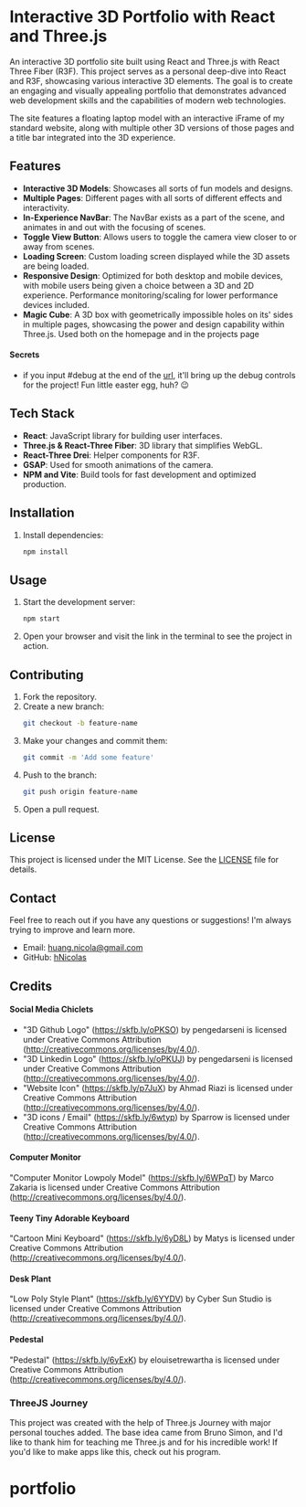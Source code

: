 # Interactive 3D Portfolio with React and Three.js

An interactive 3D portfolio site built using React and Three.js with React Three Fiber (R3F). This project serves as a personal deep-dive into React and R3F, showcasing various interactive 3D elements. The goal is to create an engaging and visually appealing portfolio that demonstrates advanced web development skills and the capabilities of modern web technologies.

The site features a floating laptop model with an interactive iFrame of my standard website, along with multiple other 3D versions of those pages and a title bar integrated into the 3D experience.

## Features

- **Interactive 3D Models**: Showcases all sorts of fun models and designs.
- **Multiple Pages**: Different pages with all sorts of different effects and interactivity.
- **In-Experience NavBar**: The NavBar exists as a part of the scene, and animates in and out with the focusing of scenes.
- **Toggle View Button**: Allows users to toggle the camera view closer to or away from scenes.
- **Loading Screen**: Custom loading screen displayed while the 3D assets are being loaded.
- **Responsive Design**: Optimized for both desktop and mobile devices, with mobile users being given a choice between a 3D and 2D experience. Performance monitoring/scaling for lower performance devices included.
- **Magic Cube**: A 3D box with geometrically impossible holes on its' sides in multiple pages, showcasing the power and design capability within Three.js. Used both on the homepage and in the projects page

#### Secrets
- if you input #debug at the end of the [url](https://nicolas-huang.netlify.app/#debug), it'll bring up the debug controls for the project! Fun little easter egg, huh? 😉

## Tech Stack

- **React**: JavaScript library for building user interfaces.
- **Three.js & React-Three Fiber**: 3D library that simplifies WebGL.
- **React-Three Drei**: Helper components for R3F.
- **GSAP**: Used for smooth animations of the camera.
- **NPM and Vite**: Build tools for fast development and optimized production.

## Installation

1. Install dependencies:
    ```bash
    npm install
    ```

## Usage

1. Start the development server:
    ```bash
    npm start
    ```
2. Open your browser and visit the link in the terminal to see the project in action.

## Contributing

1. Fork the repository.
2. Create a new branch:
    ```bash
    git checkout -b feature-name
    ```
3. Make your changes and commit them:
    ```bash
    git commit -m 'Add some feature'
    ```
4. Push to the branch:
    ```bash
    git push origin feature-name
    ```
5. Open a pull request.

## License

This project is licensed under the MIT License. See the [LICENSE](LICENSE) file for details.

## Contact

Feel free to reach out if you have any questions or suggestions! I'm always trying to improve and learn more.

- Email: [huang.nicola@gmail.com](mailto:huang.nicola@gmail.comm)
- GitHub: [hNicolas](https://github.com/hNnicolas)

## Credits

#### Social Media Chiclets

- "3D Github Logo" (https://skfb.ly/oPKSO) by pengedarseni is licensed under Creative Commons Attribution (http://creativecommons.org/licenses/by/4.0/).
- "3D Linkedin Logo" (https://skfb.ly/oPKUJ) by pengedarseni is licensed under Creative Commons Attribution (http://creativecommons.org/licenses/by/4.0/).
- "Website Icon" (https://skfb.ly/p7JuX) by Ahmad Riazi is licensed under Creative Commons Attribution (http://creativecommons.org/licenses/by/4.0/).
- "3D icons / Email" (https://skfb.ly/6wtyp) by Sparrow is licensed under Creative Commons Attribution (http://creativecommons.org/licenses/by/4.0/).

#### Computer Monitor

"Computer Monitor Lowpoly Model" (https://skfb.ly/6WPqT) by Marco Zakaria is licensed under Creative Commons Attribution (http://creativecommons.org/licenses/by/4.0/).

#### Teeny Tiny Adorable Keyboard

"Cartoon Mini Keyboard" (https://skfb.ly/6yD8L) by Matys is licensed under Creative Commons Attribution (http://creativecommons.org/licenses/by/4.0/).

#### Desk Plant

"Low Poly Style Plant" (https://skfb.ly/6YYDV) by Cyber Sun Studio is licensed under Creative Commons Attribution (http://creativecommons.org/licenses/by/4.0/).

#### Pedestal

"Pedestal" (https://skfb.ly/6yExK) by elouisetrewartha is licensed under Creative Commons Attribution (http://creativecommons.org/licenses/by/4.0/).

### ThreeJS Journey

This project was created with the help of Three.js Journey with major personal touches added. The base idea came from Bruno Simon, and I'd like to thank him for teaching me Three.js and for his incredible work! If you'd like to make apps like this, check out his program.
# portfolio
